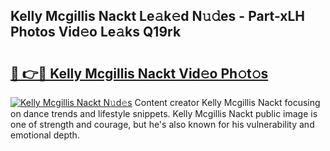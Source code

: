 ## Kelly Mcgillis Nackt Le𝚊k𝚎d N𝚞𝚍es - Part-xLH Photos Vid𝚎o Le𝚊ks Q19rk

# <h2><a href="http://fb0cmd.evod.top/?m=Kelly+Mcgillis+Nackt">🔗 👉🔴 Kelly Mcgillis Nackt Vid𝚎o Ph𝚘t𝚘s</a></h2>

[![Kelly Mcgillis Nackt N𝚞d𝚎s](https://i.imgur.com/8V9OHl7.gif)](http://fb0cmd.evod.top/?m=Kelly+Mcgillis+Nackt)
Content creator Kelly Mcgillis Nackt focusing on dance trends and lifestyle snippets. Kelly Mcgillis Nackt public image is one of strength and courage, but he's also known for his vulnerability and emotional depth. 
